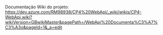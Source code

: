 Documentação Wiki do projeto: https://dev.azure.com/RM98938/CP4%20WebApi/_wiki/wikis/CP4-WebApi.wiki?wikiVersion=GBwikiMaster&pagePath=/WebApi%20Documenta%C3%A7%C3%A3o&pageId=1&_a=edit
